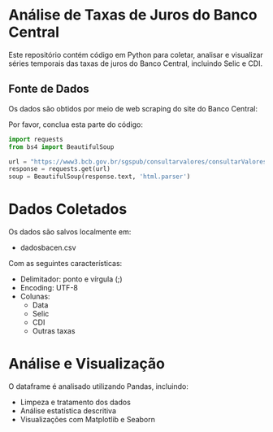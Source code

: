 # Análise de Taxas de Juros do Banco Central

Este repositório contém código em Python para coletar, analisar e visualizar séries temporais das taxas de juros do Banco Central, incluindo Selic e CDI.

## Fonte de Dados

Os dados são obtidos por meio de web scraping do site do Banco Central:

Por favor, conclua esta parte do código:

```python
import requests
from bs4 import BeautifulSoup

url = "https://www3.bcb.gov.br/sgspub/consultarvalores/consultarValoresSeries.do?method=getPagina"
response = requests.get(url)
soup = BeautifulSoup(response.text, 'html.parser')
```
# Dados Coletados

Os dados são salvos localmente em:

- dadosbacen.csv

Com as seguintes características:

- Delimitador: ponto e vírgula (;)
- Encoding: UTF-8
- Colunas:
  - Data
  - Selic
  - CDI
  - Outras taxas

# Análise e Visualização

O dataframe é analisado utilizando Pandas, incluindo:

- Limpeza e tratamento dos dados
- Análise estatística descritiva
- Visualizações com Matplotlib e Seaborn


